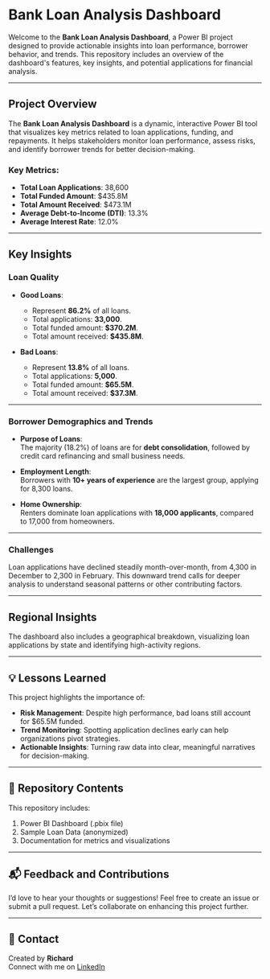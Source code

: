 # Bank Loan Analysis Dashboard

Welcome to the **Bank Loan Analysis Dashboard**, a Power BI project designed to provide actionable insights into loan performance, borrower behavior, and trends. This repository includes an overview of the dashboard's features, key insights, and potential applications for financial analysis.

---

## Project Overview

The **Bank Loan Analysis Dashboard** is a dynamic, interactive Power BI tool that visualizes key metrics related to loan applications, funding, and repayments. It helps stakeholders monitor loan performance, assess risks, and identify borrower trends for better decision-making.

### Key Metrics:
- **Total Loan Applications**: 38,600  
- **Total Funded Amount**: $435.8M  
- **Total Amount Received**: $473.1M  
- **Average Debt-to-Income (DTI)**: 13.3%  
- **Average Interest Rate**: 12.0%  

---

## Key Insights

### **Loan Quality**  
- **Good Loans**:  
  - Represent **86.2%** of all loans.  
  - Total applications: **33,000**.  
  - Total funded amount: **$370.2M**.  
  - Total amount received: **$435.8M**.  

- **Bad Loans**:  
  - Represent **13.8%** of all loans.  
  - Total applications: **5,000**.  
  - Total funded amount: **$65.5M**.  
  - Total amount received: **$37.3M**.  

---

### **Borrower Demographics and Trends**  
- **Purpose of Loans**:  
The majority (18.2%) of loans are for **debt consolidation**, followed by credit card refinancing and small business needs.  

- **Employment Length**:  
Borrowers with **10+ years of experience** are the largest group, applying for 8,300 loans.  

- **Home Ownership**:  
Renters dominate loan applications with **18,000 applicants**, compared to 17,000 from homeowners.  

---

### Challenges  
Loan applications have declined steadily month-over-month, from 4,300 in December to 2,300 in February. This downward trend calls for deeper analysis to understand seasonal patterns or other contributing factors.

---

## Regional Insights  
The dashboard also includes a geographical breakdown, visualizing loan applications by state and identifying high-activity regions.

---

## 💡 Lessons Learned  
This project highlights the importance of:
- **Risk Management**: Despite high performance, bad loans still account for $65.5M funded.  
- **Trend Monitoring**: Spotting application declines early can help organizations pivot strategies.  
- **Actionable Insights**: Turning raw data into clear, meaningful narratives for decision-making.  

---

## 📂 Repository Contents  
This repository includes:  
1. Power BI Dashboard (.pbix file)  
2. Sample Loan Data (anonymized)  
3. Documentation for metrics and visualizations  

---

## 📬 Feedback and Contributions  
I’d love to hear your thoughts or suggestions! Feel free to create an issue or submit a pull request. Let’s collaborate on enhancing this project further.

---

## 🔗 Contact  
Created by **Richard**  
Connect with me on [LinkedIn](https://linkedin.com)  
